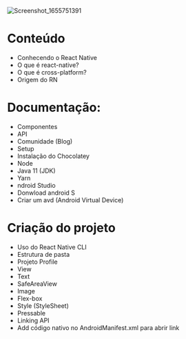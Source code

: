 ![Screenshot_1655751391](https://user-images.githubusercontent.com/103453296/174667303-8a02fd04-5d5a-45bb-bf47-529ae712f3de.png)


# Conteúdo
 * Conhecendo o React Native
 * O que é react-native?
 * O que é cross-platform?
 * Origem do RN
# Documentação:
 * Componentes
 * API
 * Comunidade (Blog)
 * Setup
 * Instalação do Chocolatey
 * Node
 * Java 11 (JDK)
 * Yarn
 * ndroid Studio
 * Donwload android S
 * Criar um avd (Android Virtual Device)
# Criação do projeto
 * Uso do React Native CLI
 * Estrutura de pasta
 * Projeto Profile
 * View
 * Text
 * SafeAreaView
 * Image
 * Flex-box
 * Style (StyleSheet)
 * Pressable
 * Linking API
 * Add código nativo no AndroidManifest.xml para abrir link
